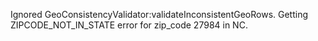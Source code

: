 Ignored GeoConsistencyValidator:validateInconsistentGeoRows. Getting  ZIPCODE_NOT_IN_STATE error for zip_code 27984 in NC.
